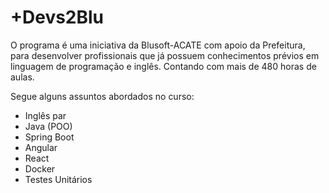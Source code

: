 # +Devs2Blu

O programa é uma iniciativa da Blusoft-ACATE com apoio da Prefeitura, para desenvolver profissionais que já possuem conhecimentos prévios em linguagem de programação e inglês. Contando com mais de 480 horas de aulas.

Segue alguns assuntos abordados no curso:
* Inglês par
* Java (POO)
* Spring Boot
* Angular
* React
* Docker
* Testes Unitários
